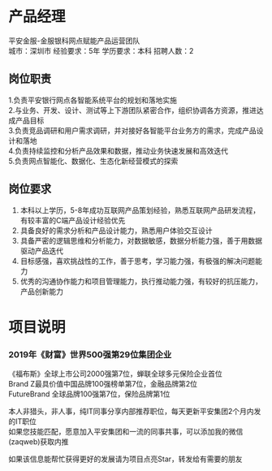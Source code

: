 # 产品经理
平安金服-金服银科网点赋能产品运营团队  
城市：深圳市 经验要求：5年 学历要求：本科  招聘人数：2

## 岗位职责
1.负责平安银行网点各智能系统平台的规划和落地实施   
2.与业务、开发、设计、测试等上下游团队紧密合作，组织协调各方资源，推进达成产品目标   
3.负责竞品调研和用户需求调研，并对接好各智能平台业务方的需求，完成产品设计和落地   
4.负责持续监控和分析产品效果和数据，推动业务快速发展和高效迭代   
5.负责网点智能化、数据化、生态化新经营模式的探索

## 岗位要求
1. 本科以上学历，5-8年成功互联网产品策划经验，熟悉互联网产品研发流程，有较丰富的C端产品设计经验优先   
2. 具备良好的需求分析和产品设计能力，熟悉用户体验交互设计   
3. 具备严密的逻辑思维和分析能力，对数据敏感，数据分析能力强，善于用数据驱动产品迭代   
4. 目标感强，喜欢挑战性的工作，善于思考，学习能力强，有极强的解决问题能力   
5. 优秀的沟通协作能力和项目管理能力，执行推动能力强，有较好的抗压能力，产品创新能力

# 项目说明

### 2019年《财富》世界500强第29位集团企业
《福布斯》全球上市公司2000强第7位，蝉联全球多元保险企业首位  
Brand Z最具价值中国品牌100强榜单第7位，金融品牌第2位  
FutureBrand 全球品牌100强第7位，保险品牌第1位

本人非猎头，非人事，纯IT同事分享内部推荐职位，每天更新平安集团2个月内发的IT职位  
如果您技能匹配，愿意加入平安集团和一流的同事共事，可以添加我的微信(zaqweb)获取内推 

如果该信息能帮忙获得更好的发展请为项目点亮Star，转发给有需要的朋友





